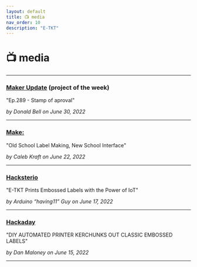 ```yaml
---
layout: default
title: 📺 media
nav_order: 10
description: "E-TKT"
---
```


# 📺 **media**

----

### <a href="https://www.youtube.com/watch?v=3jpaBhROYGc" target="_blank">Maker Update</a> (project of the week)
"Ep.289 - Stamp of aproval"

*by Donald Bell on June 30, 2022*

----

### <a href="https://makezine.com/article/maker-news/old-school-label-making-new-school-interface/" target="_blank">Make:</a>
"Old School Label Making, New School Interface"

*by Caleb Kraft on June 22, 2022*

----

### <a href="https://www.hackster.io/news/e-tkt-prints-embossed-labels-with-the-power-of-iot-5ad25299cf22" target="_blank">Hacksterio</a>
"E-TKT Prints Embossed Labels with the Power of IoT"

*by Arduino “having11” Guy on June 17, 2022*

----

### <a href="https://hackaday.com/2022/06/15/diy-automated-printer-kerchunks-out-classic-embossed-labels/" target="_blank">Hackaday</a>
"DIY AUTOMATED PRINTER KERCHUNKS OUT CLASSIC EMBOSSED LABELS"

*by Dan Maloney on June 15, 2022*

----
